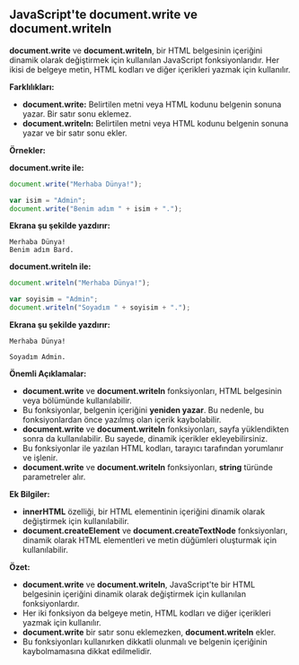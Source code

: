 ## JavaScript'te document.write ve document.writeln

**document.write** ve **document.writeln**, bir HTML belgesinin içeriğini dinamik olarak değiştirmek için kullanılan JavaScript fonksiyonlarıdır. Her ikisi de belgeye metin, HTML kodları ve diğer içerikleri yazmak için kullanılır.

**Farklılıkları:**

* **document.write:** Belirtilen metni veya HTML kodunu belgenin sonuna yazar. Bir satır sonu eklemez.
* **document.writeln:** Belirtilen metni veya HTML kodunu belgenin sonuna yazar ve bir satır sonu ekler.

**Örnekler:**

**document.write ile:**

```javascript
document.write("Merhaba Dünya!");

var isim = "Admin";
document.write("Benim adım " + isim + ".");
```

**Ekrana şu şekilde yazdırır:**

```
Merhaba Dünya!
Benim adım Bard.
```

**document.writeln ile:**

```javascript
document.writeln("Merhaba Dünya!");

var soyisim = "Admin";
document.writeln("Soyadım " + soyisim + ".");
```

**Ekrana şu şekilde yazdırır:**

```
Merhaba Dünya!

Soyadım Admin.
```

**Önemli Açıklamalar:**

* **document.write** ve **document.writeln** fonksiyonları, HTML belgesinin **<head>** veya **<body>** bölümünde kullanılabilir.
* Bu fonksiyonlar, belgenin içeriğini **yeniden yazar**. Bu nedenle, bu fonksiyonlardan önce yazılmış olan içerik kaybolabilir.
* **document.write** ve **document.writeln** fonksiyonları, sayfa yüklendikten sonra da kullanılabilir. Bu sayede, dinamik içerikler ekleyebilirsiniz.
* Bu fonksiyonlar ile yazılan HTML kodları, tarayıcı tarafından yorumlanır ve işlenir.
* **document.write** ve **document.writeln** fonksiyonları, **string** türünde parametreler alır.

**Ek Bilgiler:**

* **innerHTML** özelliği, bir HTML elementinin içeriğini dinamik olarak değiştirmek için kullanılabilir.
* **document.createElement** ve **document.createTextNode** fonksiyonları, dinamik olarak HTML elementleri ve metin düğümleri oluşturmak için kullanılabilir.

**Özet:**

* **document.write** ve **document.writeln**, JavaScript'te bir HTML belgesinin içeriğini dinamik olarak değiştirmek için kullanılan fonksiyonlardır.
* Her iki fonksiyon da belgeye metin, HTML kodları ve diğer içerikleri yazmak için kullanılır.
* **document.write** bir satır sonu eklemezken, **document.writeln** ekler.
* Bu fonksiyonları kullanırken dikkatli olunmalı ve belgenin içeriğinin kaybolmamasına dikkat edilmelidir.
